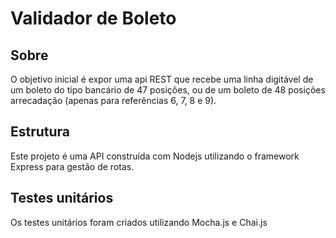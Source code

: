 # Validador de Boleto

## Sobre


O objetivo inicial é expor uma api REST que recebe uma linha digitável de um boleto do tipo bancário de 47 posições, ou de um boleto de 48 posições arrecadação (apenas para referências 6, 7, 8 e 9).



## Estrutura


Este projeto é uma API construída com Nodejs utilizando o framework Express para gestão de rotas.



## Testes unitários
Os testes unitários foram criados utilizando Mocha.js e Chai.js


